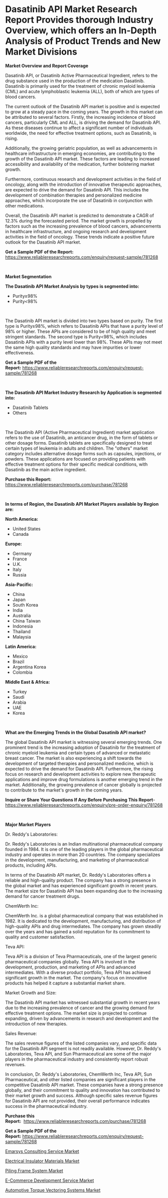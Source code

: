 <p><h1>Dasatinib API Market Research Report Provides thorough Industry Overview, which offers an In-Depth Analysis of Product Trends and New Market Divisions</h1></p><p><strong>Market Overview and Report Coverage</strong></p>
<p><p>Dasatinib API, or Dasatinib Active Pharmaceutical Ingredient, refers to the drug substance used in the production of the medication Dasatinib. Dasatinib is primarily used for the treatment of chronic myeloid leukemia (CML) and acute lymphoblastic leukemia (ALL), both of which are types of blood cancers.</p><p>The current outlook of the Dasatinib API market is positive and is expected to grow at a steady pace in the coming years. The growth in this market can be attributed to several factors. Firstly, the increasing incidence of blood cancers, particularly CML and ALL, is driving the demand for Dasatinib API. As these diseases continue to affect a significant number of individuals worldwide, the need for effective treatment options, such as Dasatinib, is rising.</p><p>Additionally, the growing geriatric population, as well as advancements in healthcare infrastructure in emerging economies, are contributing to the growth of the Dasatinib API market. These factors are leading to increased accessibility and availability of the medication, further bolstering market growth.</p><p>Furthermore, continuous research and development activities in the field of oncology, along with the introduction of innovative therapeutic approaches, are expected to drive the demand for Dasatinib API. This includes the development of combination therapies and personalized medicine approaches, which incorporate the use of Dasatinib in conjunction with other medications.</p><p>Overall, the Dasatinib API market is predicted to demonstrate a CAGR of 12.3% during the forecasted period. The market growth is propelled by factors such as the increasing prevalence of blood cancers, advancements in healthcare infrastructure, and ongoing research and development activities in the field of oncology. These trends indicate a positive future outlook for the Dasatinib API market.</p></p>
<p><strong>Get a Sample PDF of the Report:</strong> <a href="https://www.reliableresearchreports.com/enquiry/request-sample/781268">https://www.reliableresearchreports.com/enquiry/request-sample/781268</a></p>
<p>&nbsp;</p>
<p><strong>Market Segmentation</strong></p>
<p><strong>The Dasatinib API Market Analysis by types is segmented into:</strong></p>
<p><ul><li>Purity≥98%</li><li>Purity<98%</li></ul></p>
<p>&nbsp;</p>
<p><p>The Dasatinib API market is divided into two types based on purity. The first type is Purity≥98%, which refers to Dasatinib APIs that have a purity level of 98% or higher. These APIs are considered to be of high quality and meet stringent standards. The second type is Purity<98%, which includes Dasatinib APIs with a purity level lower than 98%. These APIs may not meet the same high quality standards and may have impurities or lower effectiveness.</p></p>
<p><strong>Get a Sample PDF of the Report:</strong>&nbsp;<a href="https://www.reliableresearchreports.com/enquiry/request-sample/781268">https://www.reliableresearchreports.com/enquiry/request-sample/781268</a></p>
<p>&nbsp;</p>
<p><strong>The Dasatinib API Market Industry Research by Application is segmented into:</strong></p>
<p><ul><li>Dasatinib Tablets</li><li>Others</li></ul></p>
<p>&nbsp;</p>
<p><p>The Dasatinib API (Active Pharmaceutical Ingredient) market application refers to the use of Dasatinib, an anticancer drug, in the form of tablets or other dosage forms. Dasatinib tablets are specifically designed to treat certain types of leukemia in adults and children. The "others" market category includes alternative dosage forms such as capsules, injections, or powders. These applications are focused on providing patients with effective treatment options for their specific medical conditions, with Dasatinib as the main active ingredient.</p></p>
<p><strong>Purchase this Report:</strong>&nbsp; <a href="https://www.reliableresearchreports.com/purchase/781268">https://www.reliableresearchreports.com/purchase/781268</a></p>
<p>&nbsp;</p>
<p><strong>In terms of Region, the Dasatinib API Market Players available by Region are:</strong></p>
<p>
    <p> <strong> North America: </strong>
        <ul>
            <li>United States</li>
            <li>Canada</li>
        </ul>
        </p> 
    <p> <strong> Europe: </strong>
        <ul>
            <li>Germany</li>
            <li>France</li>
            <li>U.K.</li>
            <li>Italy</li>
            <li>Russia</li>
        </ul>
        </p> 
    <p> <strong> Asia-Pacific: </strong>
        <ul>
            <li>China</li>
            <li>Japan</li>
            <li>South Korea</li>
            <li>India</li>
            <li>Australia</li>
            <li>China Taiwan</li>
            <li>Indonesia</li>
            <li>Thailand</li>
            <li>Malaysia</li>
        </ul>
        </p> 
    <p> <strong> Latin America: </strong>
        <ul>
            <li>Mexico</li>
            <li>Brazil</li>
            <li>Argentina Korea</li>
            <li>Colombia</li>
        </ul>
        </p> 
    <p> <strong> Middle East & Africa: </strong>
        <ul>
            <li>Turkey</li>
            <li>Saudi</li>
            <li>Arabia</li>
            <li>UAE</li>
            <li>Korea</li>
        </ul>
    </p>
    </p>
<p>&nbsp;</p>
<p><strong>What are the Emerging Trends in the Global Dasatinib API market?</strong></p>
<p><p>The global Dasatinib API market is witnessing several emerging trends. One prominent trend is the increasing adoption of Dasatinib for the treatment of chronic myeloid leukemia and certain types of advanced or metastatic breast cancer. The market is also experiencing a shift towards the development of targeted therapies and personalized medicine, which is expected to drive the demand for Dasatinib API. Furthermore, the rising focus on research and development activities to explore new therapeutic applications and improve drug formulations is another emerging trend in the market. Additionally, the growing prevalence of cancer globally is projected to contribute to the market's growth in the coming years.</p></p>
<p><strong>Inquire or Share Your Questions If Any Before Purchasing This Report</strong>- <a href="https://www.reliableresearchreports.com/enquiry/pre-order-enquiry/781268">https://www.reliableresearchreports.com/enquiry/pre-order-enquiry/781268</a></p>
<p>&nbsp;</p>
<p><strong>Major Market Players</strong></p>
<p><p>Dr. Reddy's Laboratories:</p><p>Dr. Reddy's Laboratories is an Indian multinational pharmaceutical company founded in 1984. It is one of the leading players in the global pharmaceutical industry and operates in more than 20 countries. The company specializes in the development, manufacturing, and marketing of pharmaceutical products, including APIs.</p><p>In terms of the Dasatinib API market, Dr. Reddy's Laboratories offers a reliable and high-quality product. The company has a strong presence in the global market and has experienced significant growth in recent years. The market size for Dasatinib API has been expanding due to the increasing demand for cancer treatment drugs.</p><p>ChemWerth Inc:</p><p>ChemWerth Inc. is a global pharmaceutical company that was established in 1982. It is dedicated to the development, manufacturing, and distribution of high-quality APIs and drug intermediates. The company has grown steadily over the years and has gained a solid reputation for its commitment to quality and customer satisfaction.</p><p>Teva API:</p><p>Teva API is a division of Teva Pharmaceuticals, one of the largest generic pharmaceutical companies globally. Teva API is involved in the development, production, and marketing of APIs and advanced intermediates. With a diverse product portfolio, Teva API has achieved significant growth in the market. The company's focus on innovative products has helped it capture a substantial market share.</p><p>Market Growth and Size:</p><p>The Dasatinib API market has witnessed substantial growth in recent years due to the increasing prevalence of cancer and the growing demand for effective treatment options. The market size is projected to continue expanding, driven by advancements in research and development and the introduction of new therapies.</p><p>Sales Revenue:</p><p>The sales revenue figures of the listed companies vary, and specific data for the Dasatinib API segment is not readily available. However, Dr. Reddy's Laboratories, Teva API, and Sun Pharmaceutical are some of the major players in the pharmaceutical industry and consistently report robust revenues.</p><p>In conclusion, Dr. Reddy's Laboratories, ChemWerth Inc, Teva API, Sun Pharmaceutical, and other listed companies are significant players in the competitive Dasatinib API market. These companies have a strong presence globally, and their commitment to quality and innovation has contributed to their market growth and success. Although specific sales revenue figures for Dasatinib API are not provided, their overall performance indicates success in the pharmaceutical industry.</p></p>
<p><strong>Purchase this Report:</strong>&nbsp;&nbsp;<a href="https://www.reliableresearchreports.com/purchase/781268">https://www.reliableresearchreports.com/purchase/781268</a></p>
<p></p>
<p><strong>Get a Sample PDF of the Report:</strong>&nbsp;<a href="https://www.reliableresearchreports.com/enquiry/request-sample/781268">https://www.reliableresearchreports.com/enquiry/request-sample/781268</a></p>
<p><p><a href="https://medium.com/@patriciaday39/emarsys-consulting-service-market-furnishes-information-on-market-share-market-trends-and-market-0226a5e740f6">Emarsys Consulting Service Market</a></p><p><a href="https://www.linkedin.com/pulse/decoding-electrical-insulator-materials-market-deep/">Electrical Insulator Materials Market</a></p><p><a href="https://github.com/RickHolmes3/Market-Research-Report-List-1/blob/main/piling-frame-system-market.md">Piling Frame System Market</a></p><p><a href="https://medium.com/@angelageorge32/e-commerce-development-service-market-exploring-market-share-market-trends-and-future-growth-04844e1374d0">E-Commerce Development Service Market</a></p><p><a href="https://www.linkedin.com/pulse/automotive-torque-vectoring-systems-market-share-amp-new/">Automotive Torque Vectoring Systems Market</a></p></p>